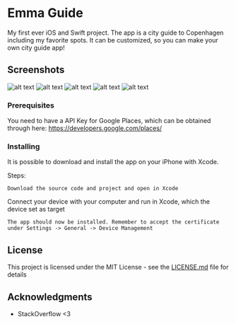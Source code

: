 # Emma Guide

My first ever iOS and Swift project. The app is a city guide to Copenhagen including my favorite spots. It can be customized, so you can make your own city guide app!

## Screenshots
![alt text](https://lh3.googleusercontent.com/fE0gwZJxqyg4h5olS3nFTQ4MZJ9srbLjQsTL01GokU5zQ_-c2-qCO4xkjGG4H4tqn7SHCROjA1anD7w=w1642-h962)
![alt text](https://lh3.googleusercontent.com/sEuc47RZ_kU7lbMAil_OzK66Y09s0ssrj5BCcnw6ucz_UqfKDb0Or1UBRLs-crfcdvwNu50SfiMGo6s=w1642-h962)
![alt text](https://lh6.googleusercontent.com/Cgd8FdnSzYF8wyBrQaoZ0FXzOw7wHOYJPBykGGJnhrFJWZ3HMNhVXUeNkPkztGqOQa-HzpyJ0LEuQiM=w1642-h962)
![alt text](https://lh3.googleusercontent.com/vMqwfTsN-_W-ZB2YWdgQlp2tae5xNsGbpIwwReEp78UZCDdYcTUuJZ72DTqnTa60voQbz66UOlJajzk=w1642-h962)
![alt text](https://lh3.googleusercontent.com/2anC4ERo3mRwQmqv_25ViFcf50SpFc9OiX_Ih0N-ZzYo7jeaw5aqJJWcA-BIEuLmNq3DZzcmbYl54h8=w1642-h962)


### Prerequisites
You need to have a API Key for Google Places, which can be obtained through here: https://developers.google.com/places/

### Installing

It is possible to download and install the app on your iPhone with Xcode.

Steps:
```
Download the source code and project and open in Xcode
```

Connect your device with your computer and run in Xcode, which the device set as target

```
The app should now be installed. Remember to accept the certificate under Settings -> General -> Device Management
```

## License

This project is licensed under the MIT License - see the [LICENSE.md](LICENSE.md) file for details

## Acknowledgments

* StackOverflow <3
